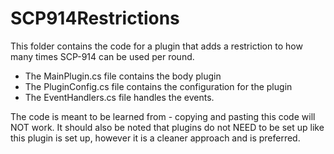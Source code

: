 # SCP914Restrictions
This folder contains the code for a plugin that adds a restriction to how many times SCP-914 can be used per round.
* The MainPlugin.cs file contains the body plugin
* The PluginConfig.cs file contains the configuration for the plugin
* The EventHandlers.cs file handles the events.  

The code is meant to be learned from - copying and pasting this code will NOT work. It should also be noted that plugins do not NEED to be set up like this plugin is set up, however it is a cleaner approach and is preferred.